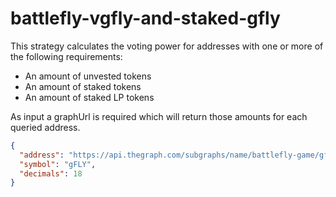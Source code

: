 # battlefly-vgfly-and-staked-gfly

This strategy calculates the voting power for addresses with one or more of the following requirements:

* An amount of unvested tokens
* An amount of staked tokens
* An amount of staked LP tokens

As input a graphUrl is required which will return those amounts for each queried address.

```json
{
  "address": "https://api.thegraph.com/subgraphs/name/battlefly-game/gfly-main",
  "symbol": "gFLY",
  "decimals": 18
}
```
